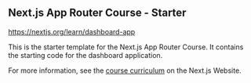 ## Next.js App Router Course - Starter

https://nextjs.org/learn/dashboard-app

This is the starter template for the Next.js App Router Course. It contains the starting code for the dashboard application.

For more information, see the [course curriculum](https://nextjs.org/learn) on the Next.js Website.
